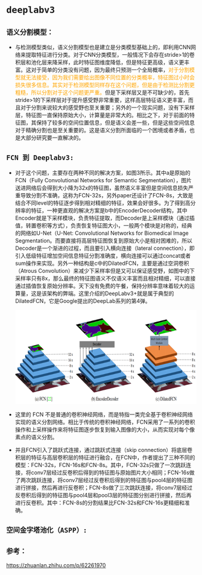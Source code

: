 # `deeplabv3`

## `语义分割模型：`

* 与检测模型类似，语义分割模型也是建立是分类模型基础上的，即利用CNN网络来提取特征进行分类。对于CNN分类模型，一般情况下会存在stride>1的卷积层和池化层来降采样，此时特征图维度降低，但是特征更高级，语义更丰富。这对于简单的分类没有问题，因为最终只预测一个全局概率，<font color=orange>对于分割模型就无法接受，因为我们需要给出图像不同位置的分类概率，特征图过小时会损失很多信息。其实对于检测模型同样存在这个问题，但是由于检测比分割更粗糙，所以分割对于这个问题更严重。</font>但是下采样层又是不可缺少的，首先stride>1的下采样层对于提升感受野非常重要，这样高层特征语义更丰富，而且对于分割来说较大的感受野也至关重要；另外的一个现实问题，没有下采样层，特征图一直保持原始大小，计算量是非常大的。相比之下，对于前面的特征图，其保持了较多的空间位置信息，但是语义会差一些，但是这些空间信息对于精确分割也是至关重要的。这是语义分割所面临的一个困境或者矛盾，也是大部分研究要一直解决的。

## `FCN 到 Deeplabv3:`

* 对于这个问题，主要存在两种不同的解决方案，如图3所示。其中a是原始的FCN（Fully Convolutional Networks for Semantic Segmentation），图片送进网络后会得到大小降为32x的特征图，虽然语义丰富但是空间信息损失严重导致分割不准确，这称为FCN-32s，另外paper还设计了FCN-8s，大致是结合不同level的特征逐步得到相对精细的特征，效果会好很多。为了得到高分辨率的特征，一种更直观的解决方案是b中的EncoderDecoder结构，其中Encoder就是下采样模块，负责特征提取，而Decoder是上采样模块（通过插值，转置卷积等方式），负责恢复特征图大小，一般两个模块是对称的，经典的网络如U-Net（U-Net: Convolutional Networks for Biomedical Image Segmentation。而要直接将高层特征图恢复到原始大小是相对困难的，所以Decoder是一个渐进的过程，而且要引入横向连接（lateral connection），即引入低级特征增加空间信息特征分割准确度，横向连接可以通过concat或者sum操作来实现。另外一种结构是c中的DilatedFCN，主要是通过空洞卷积（Atrous Convolution）来减少下采样率但是又可以保证感受野，如图中的下采样率只有8x，那么最终的特征图语义不仅语义丰富而且相对精细，可以直接通过插值恢复原始分辨率。天下没有免费的午餐，保持分辨率意味着较大的运算量，这是该架构的弊端。这里介绍的DeepLabv3+就是属于典型的DilatedFCN，它是Google提出的DeepLab系列的第4弹。

    <div align=center><img width="700" height="250" src="./static/fcn2deeplab.png"/></div>

* 这里的 FCN 不是普通的卷积神经网络，而是特指一类完全基于卷积神经网络实现的语义分割网络。相比于传统的卷积神经网络，FCN采用了一系列的卷积操作和上采样操作来将特征图逐步恢复到输入图像的大小，从而实现对每个像素点的语义分割。
  
* 并且FCN引入了跳跃式连接，通过跳跃式连接（skip connection）将底层卷积层的特征与高层卷积层的特征进行融合，在FCN中，作者提出了三种不同的模型：FCN-32s，FCN-16s和FCN-8s。其中，FCN-32s只做了一次跳跃连接，将conv7层经过反卷积后得到的特征图与原始图片大小相同；FCN-16s做了两次跳跃连接，将conv7层经过反卷积后得到的特征图与pool4层的特征图进行拼接，然后再进行反卷积；FCN-8s做了三次跳跃连接，将conv7层经过反卷积后得到的特征图与pool4层和pool3层的特征图分别进行拼接，然后再进行反卷积。其中：FCN-8s的分割结果比FCN-32s和FCN-16s更精细和准确。

## `空间金字塔池化（ASPP）:`




## `参考：`

https://zhuanlan.zhihu.com/p/62261970